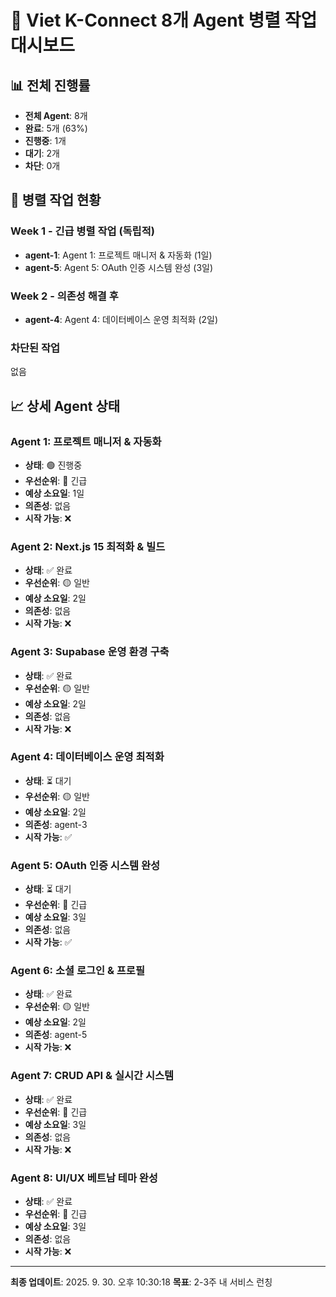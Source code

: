 # 🎯 Viet K-Connect 8개 Agent 병렬 작업 대시보드

## 📊 전체 진행률
- **전체 Agent**: 8개
- **완료**: 5개 (63%)
- **진행중**: 1개
- **대기**: 2개
- **차단**: 0개

## 🚀 병렬 작업 현황

### Week 1 - 긴급 병렬 작업 (독립적)
- **agent-1**: Agent 1: 프로젝트 매니저 & 자동화 (1일)
- **agent-5**: Agent 5: OAuth 인증 시스템 완성 (3일)

### Week 2 - 의존성 해결 후
- **agent-4**: Agent 4: 데이터베이스 운영 최적화 (2일)

### 차단된 작업
없음

## 📈 상세 Agent 상태


### Agent 1: 프로젝트 매니저 & 자동화
- **상태**: 🟢 진행중
- **우선순위**: 🔴 긴급
- **예상 소요일**: 1일
- **의존성**: 없음
- **시작 가능**: ❌


### Agent 2: Next.js 15 최적화 & 빌드
- **상태**: ✅ 완료
- **우선순위**: 🟡 일반
- **예상 소요일**: 2일
- **의존성**: 없음
- **시작 가능**: ❌


### Agent 3: Supabase 운영 환경 구축
- **상태**: ✅ 완료
- **우선순위**: 🟡 일반
- **예상 소요일**: 2일
- **의존성**: 없음
- **시작 가능**: ❌


### Agent 4: 데이터베이스 운영 최적화
- **상태**: ⏳ 대기
- **우선순위**: 🟡 일반
- **예상 소요일**: 2일
- **의존성**: agent-3
- **시작 가능**: ✅


### Agent 5: OAuth 인증 시스템 완성
- **상태**: ⏳ 대기
- **우선순위**: 🔴 긴급
- **예상 소요일**: 3일
- **의존성**: 없음
- **시작 가능**: ✅


### Agent 6: 소셜 로그인 & 프로필
- **상태**: ✅ 완료
- **우선순위**: 🟡 일반
- **예상 소요일**: 2일
- **의존성**: agent-5
- **시작 가능**: ❌


### Agent 7: CRUD API & 실시간 시스템
- **상태**: ✅ 완료
- **우선순위**: 🔴 긴급
- **예상 소요일**: 3일
- **의존성**: 없음
- **시작 가능**: ❌


### Agent 8: UI/UX 베트남 테마 완성
- **상태**: ✅ 완료
- **우선순위**: 🔴 긴급
- **예상 소요일**: 3일
- **의존성**: 없음
- **시작 가능**: ❌


---
**최종 업데이트**: 2025. 9. 30. 오후 10:30:18
**목표**: 2-3주 내 서비스 런칭
